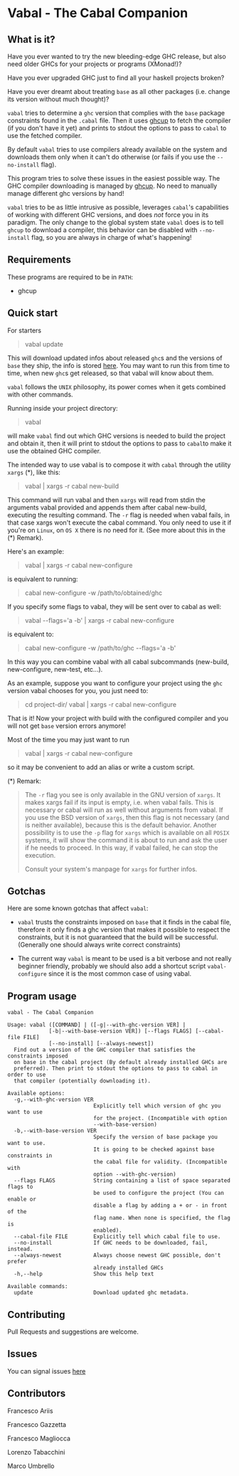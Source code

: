 # Vabal - The Cabal Companion


 What is it?
------------

Have you ever wanted to try the new bleeding-edge GHC release, but also need older GHCs for your projects or programs (XMonad!)?

Have you ever upgraded GHC just to find all your haskell projects broken?

Have you ever dreamt about treating `base` as all other packages (i.e. change its version without much thought)?

`vabal` tries to determine a `ghc` version that complies with the `base` package constraints found in the `.cabal` file.
Then it uses [ghcup](https://github.com/haskell/ghcup) to fetch the compiler (if you don't have it yet)
and prints to stdout the options to pass to `cabal` to use the fetched compiler.

By default `vabal` tries to use compilers already available on the system
and downloads them only when it can't do otherwise (or fails if you use the `--no-install` flag).

This program tries to solve these issues in the easiest possible way.
The GHC compiler downloading is managed by [ghcup](https://github.com/haskell/ghcup).
No need to manually manage different ghc versions by hand!

`vabal` tries to be as little intrusive as possible, leverages `cabal`'s capabilities of working with different GHC versions,
and does *not* force you in its paradigm.
The only change to the global system state `vabal` does is to tell `ghcup` to download a compiler,
this behavior can be disabled with `--no-install` flag, so you are always in charge of what's happening!


 Requirements
--------------

These programs are required to be in `PATH`:
- ghcup


 Quick start
--------------

For starters
> vabal update

This will download updated infos about released `ghc`s and the versions of `base` they ship,
the info is stored [here](https://github.com/Franciman/vabal-ghc-metadata/blob/master/ghc-metadata.csv).
You may want to run this from time to time, when new `ghc`s get released, so that vabal will know about them.

`vabal` follows the `UNIX` philosophy, its power comes when it gets combined with other commands.

Running inside your project directory:

> vabal

will make `vabal` find out which GHC versions is needed to build the project and obtain it,
then it will print to stdout the options to pass to `cabal`to make it use the obtained GHC compiler.

The intended way to use vabal is to compose it with `cabal` through the utility `xargs` (*), like this:

> vabal | xargs -r cabal new-build

This command will run vabal and then `xargs` will read from stdin the arguments vabal provided
and appends them after cabal new-build, executing the resulting command.
The `-r` flag is needed when vabal fails, in that case xargs won't execute the cabal command.
You only need to use it if you're on `Linux`, on `OS X` there is no need for it.
(See more about this in the (*) Remark).

Here's an example:

> vabal | xargs -r cabal new-configure

is equivalent to running:

> cabal new-configure -w /path/to/obtained/ghc


If you specify some flags to vabal, they will be sent over to cabal as well:

> vabal --flags='a -b' | xargs -r cabal new-configure

is equivalent to:

> cabal new-configure -w /path/to/ghc --flags='a -b'

In this way you can combine vabal with all cabal subcommands (new-build, new-configure, new-test, etc...).

As an example, suppose you want to configure your project using the `ghc` version vabal chooses for you,
you just need to:

> cd project-dir/
> vabal | xargs -r cabal new-configure

That is it! Now your project with build with the configured compiler and you will not get `base` version errors anymore!

Most of the time you may just want to run

> vabal | xargs -r cabal new-configure

so it may be convenient to add an alias or write a custom script.

(*) Remark: 
> The `-r` flag you see is only available in the GNU version of `xargs`. It makes xargs fail if its input is empty,
> i.e. when vabal fails. This is necessary or cabal will run as well without arguments from vabal.
> If you use the BSD version of `xargs`, then this flag is not necessary (and is neither available),
> because this is the default behavior.
> Another possibility is to use the `-p` flag for `xargs` which is available on all `POSIX` systems,
> it will show the command it is about to run and ask the user if he needs to proceed. In this way,
> if vabal failed, he can stop the execution.
> 
> Consult your system's manpage for `xargs` for further infos.


 Gotchas
----------

Here are some known gotchas that affect `vabal`:
- `vabal` trusts the constraints imposed on `base` that it finds in the cabal file,
therefore it only finds a ghc version that makes it possible to respect the constraints,
but it is not guaranteed that the build will be successful. (Generally one should always write correct constraints)

- The current way `vabal` is meant to be used is a bit verbose and not really beginner friendly,
probably we should also add a shortcut script `vabal-configure` since it is the most common case of using vabal.


 Program usage
---------------

```
vabal - The Cabal Companion

Usage: vabal ([COMMAND] | ([-g|--with-ghc-version VER] |
             [-b|--with-base-version VER]) [--flags FLAGS] [--cabal-file FILE]
             [--no-install] [--always-newest])
  Find out a version of the GHC compiler that satisfies the constraints imposed
  on base in the cabal project (By default already installed GHCs are
  preferred). Then print to stdout the options to pass to cabal in order to use
  that compiler (potentially downloading it).

Available options:
  -g,--with-ghc-version VER
                           Explicitly tell which version of ghc you want to use
                           for the project. (Incompatible with option
                           --with-base-version)
  -b,--with-base-version VER
                           Specify the version of base package you want to use.
                           It is going to be checked against base constraints in
                           the cabal file for validity. (Incompatible with
                           option --with-ghc-version)
  --flags FLAGS            String containing a list of space separated flags to
                           be used to configure the project (You can enable or
                           disable a flag by adding a + or - in front of the
                           flag name. When none is specified, the flag is
                           enabled).
  --cabal-file FILE        Explicitly tell which cabal file to use.
  --no-install             If GHC needs to be downloaded, fail, instead.
  --always-newest          Always choose newest GHC possible, don't prefer
                           already installed GHCs
  -h,--help                Show this help text

Available commands:
  update                   Download updated ghc metadata.
```


 Contributing
--------------

Pull Requests and suggestions are welcome.


 Issues
--------

You can signal issues [here](https://github.com/Franciman/vabal/issues)


 Contributors
--------------

Francesco Ariis

Francesco Gazzetta

Francesco Magliocca

Lorenzo Tabacchini

Marco Umbrello

